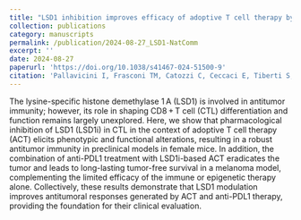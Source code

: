 ```yaml
---
title: "LSD1 inhibition improves efficacy of adoptive T cell therapy by enhancing CD8+ T cell responsiveness"
collection: publications
category: manuscripts
permalink: /publication/2024-08-27_LSD1-NatComm
excerpt: ''
date: 2024-08-27
paperurl: 'https://doi.org/10.1038/s41467-024-51500-9'
citation: 'Pallavicini I, Frasconi TM, Catozzi C, Ceccaci E, Tiberti S, Haas D, Samson J, <b>Heuser-Loy C</b>, Nava Lauson CB, Mangione M, Preto E, Bigogno A, Sala E, Iannacone M, Mercurio C, Gattinoni L, Caruana I, Kuka M, Nezi L, Minucci S, Manzo T. <b><i>Nat Commun.</i></b> Aug 27, 2024 (15): 7366'
---
```


The lysine-specific histone demethylase 1 A (LSD1) is involved in antitumor immunity; however, its role in shaping CD8 + T cell (CTL) differentiation and function remains largely unexplored. Here, we show that pharmacological inhibition of LSD1 (LSD1i) in CTL in the context of adoptive T cell therapy (ACT) elicits phenotypic and functional alterations, resulting in a robust antitumor immunity in preclinical models in female mice. In addition, the combination of anti-PDL1 treatment with LSD1i-based ACT eradicates the tumor and leads to long-lasting tumor-free survival in a melanoma model, complementing the limited efficacy of the immune or epigenetic therapy alone. Collectively, these results demonstrate that LSD1 modulation improves antitumoral responses generated by ACT and anti-PDL1 therapy, providing the foundation for their clinical evaluation.
